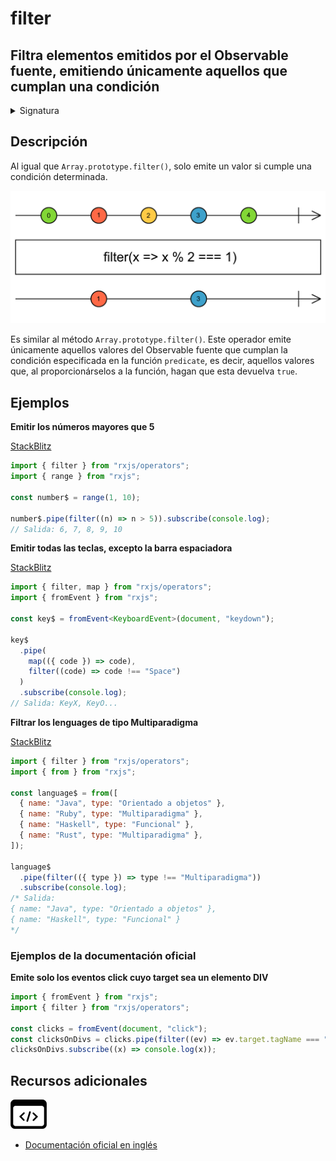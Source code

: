 # filter

<h2 class="subtitle"> Filtra elementos emitidos por el Observable fuente, emitiendo únicamente aquellos que cumplan una condición
</h2>

<details>
<summary>Signatura</summary>

### Firma

`filter<T>(predicate: (value: T, index: number) => boolean, thisArg?: any): MonoTypeOperatorFunction<T>`

### Parámetros

<table>
<tr><td>predicate</td><td>Una función que evalúa cada valor emitido por el Observable fuente. Si retorna <code>true</code>, el valor se emite. Si retorna <code>false</code>, el valor no se emite.</td></tr>

<tr><td>thisArg</td><td>Opcional. El valor por defecto es <code>undefined</code>.
Un argumento opcional para determinar el valor del <code>this</code> en la función <code>predicate</code>
</td></tr>
</table>

### Retorna

`MonoTypeOperatorFunction<T>`: Un Observable de valores del Observable fuente que han cumpliado la condición especificada por la función `predicate`.

</details>

## Descripción

Al igual que `Array.prototype.filter()`, solo emite un valor si cumple una condición determinada.

<img src="assets/images/marble-diagrams/filtering/filter.png" alt="Diagrama de canicas del operador filter">

Es similar al método `Array.prototype.filter()`. Este operador emite únicamente aquellos valores del Observable fuente que cumplan la condición especificada en la función `predicate`, es decir, aquellos valores que, al proporcionárselos a la función, hagan que esta devuelva `true`.

## Ejemplos

**Emitir los números mayores que 5**

<a target="_blank" href="https://stackblitz.com/edit/rxjs-filter-1?file=index.ts">StackBlitz</a>

```javascript
import { filter } from "rxjs/operators";
import { range } from "rxjs";

const number$ = range(1, 10);

number$.pipe(filter((n) => n > 5)).subscribe(console.log);
// Salida: 6, 7, 8, 9, 10
```

**Emitir todas las teclas, excepto la barra espaciadora**

<a target="_blank" href="https://stackblitz.com/edit/rxjs-filter-2?file=index.ts">StackBlitz</a>

```typescript
import { filter, map } from "rxjs/operators";
import { fromEvent } from "rxjs";

const key$ = fromEvent<KeyboardEvent>(document, "keydown");

key$
  .pipe(
    map(({ code }) => code),
    filter((code) => code !== "Space")
  )
  .subscribe(console.log);
// Salida: KeyX, KeyO...
```

**Filtrar los lenguages de tipo Multiparadigma**

<a target="_blank" href="https://stackblitz.com/edit/rxjs-filter-3?file=index.ts">StackBlitz</a>

```javascript
import { filter } from "rxjs/operators";
import { from } from "rxjs";

const language$ = from([
  { name: "Java", type: "Orientado a objetos" },
  { name: "Ruby", type: "Multiparadigma" },
  { name: "Haskell", type: "Funcional" },
  { name: "Rust", type: "Multiparadigma" },
]);

language$
  .pipe(filter(({ type }) => type !== "Multiparadigma"))
  .subscribe(console.log);
/* Salida: 
{ name: "Java", type: "Orientado a objetos" },
{ name: "Haskell", type: "Funcional" }
*/
```

### Ejemplos de la documentación oficial

**Emite solo los eventos click cuyo target sea un elemento DIV**

```javascript
import { fromEvent } from "rxjs";
import { filter } from "rxjs/operators";

const clicks = fromEvent(document, "click");
const clicksOnDivs = clicks.pipe(filter((ev) => ev.target.tagName === "DIV"));
clicksOnDivs.subscribe((x) => console.log(x));
```

<div class="additional-section">

## Recursos adicionales

<a target="_blank" href="https://github.com/ReactiveX/rxjs/blob/master/src/internal/operators/filter.ts">
<img src="assets/icons/source-code.png" alt="Source code">
</a>
</div>

- <a target="_blank" href="https://rxjs.dev/api/operators/filter">Documentación oficial en inglés</a>
